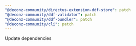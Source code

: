 ```yaml
---
"@deconz-community/directus-extension-ddf-store": patch
"@deconz-community/ddf-validator": patch
"@deconz-community/ddf-bundler": patch
"@deconz-community/cli": patch
---
```


Update dependencies

